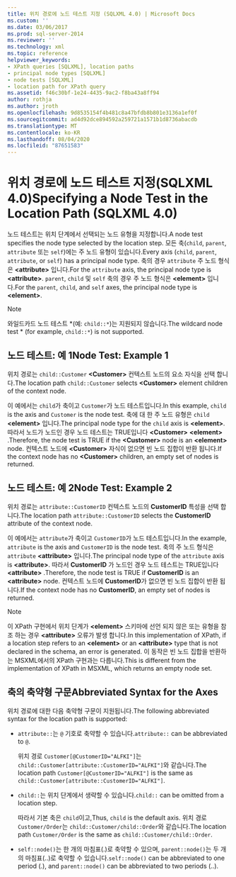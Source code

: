 ```yaml
---
title: 위치 경로에 노드 테스트 지정 (SQLXML 4.0) | Microsoft Docs
ms.custom: ''
ms.date: 03/06/2017
ms.prod: sql-server-2014
ms.reviewer: ''
ms.technology: xml
ms.topic: reference
helpviewer_keywords:
- XPath queries [SQLXML], location paths
- principal node types [SQLXML]
- node tests [SQLXML]
- location path for XPath query
ms.assetid: f46c30bf-1e24-4435-9ac2-f8ba43a8ff94
author: rothja
ms.author: jroth
ms.openlocfilehash: 9d8535154f4b481c8a47bfdb8b801e3136a1ef0f
ms.sourcegitcommit: ad4d92dce894592a259721a1571b1d8736abacdb
ms.translationtype: MT
ms.contentlocale: ko-KR
ms.lasthandoff: 08/04/2020
ms.locfileid: "87651583"
---
```

# <a name="specifying-a-node-test-in-the-location-path-sqlxml-40"></a><span data-ttu-id="a86d8-102">위치 경로에 노드 테스트 지정(SQLXML 4.0)</span><span class="sxs-lookup"><span data-stu-id="a86d8-102">Specifying a Node Test in the Location Path (SQLXML 4.0)</span></span>
  <span data-ttu-id="a86d8-103">노드 테스트는 위치 단계에서 선택되는 노드 유형을 지정합니다.</span><span class="sxs-lookup"><span data-stu-id="a86d8-103">A node test specifies the node type selected by the location step.</span></span> <span data-ttu-id="a86d8-104">모든 축(`child`, `parent`, `attribute` 또는 `self`)에는 주 노드 유형이 있습니다.</span><span class="sxs-lookup"><span data-stu-id="a86d8-104">Every axis (`child`, `parent`, `attribute`, or `self`) has a principal node type.</span></span> <span data-ttu-id="a86d8-105">축의 경우 `attribute` 주 노드 형식은 **\<attribute>** 입니다.</span><span class="sxs-lookup"><span data-stu-id="a86d8-105">For the `attribute` axis, the principal node type is **\<attribute>**.</span></span> <span data-ttu-id="a86d8-106">`parent`, `child` 및 `self` 축의 경우 주 노드 형식은 **\<element>** 입니다.</span><span class="sxs-lookup"><span data-stu-id="a86d8-106">For the `parent`, `child`, and `self` axes, the principal node type is **\<element>**.</span></span>  
  
> [!NOTE]  
>  <span data-ttu-id="a86d8-107">와일드카드 노드 테스트 \*(예: `child::*`)는 지원되지 않습니다.</span><span class="sxs-lookup"><span data-stu-id="a86d8-107">The wildcard node test \* (for example, `child::*`) is not supported.</span></span>  
  
## <a name="node-test-example-1"></a><span data-ttu-id="a86d8-108">노드 테스트: 예 1</span><span class="sxs-lookup"><span data-stu-id="a86d8-108">Node Test: Example 1</span></span>  
 <span data-ttu-id="a86d8-109">위치 경로는 `child::Customer` **\<Customer>** 컨텍스트 노드의 요소 자식을 선택 합니다.</span><span class="sxs-lookup"><span data-stu-id="a86d8-109">The location path `child::Customer` selects **\<Customer>** element children of the context node.</span></span>  
  
 <span data-ttu-id="a86d8-110">이 예에서는 `child`가 축이고 `Customer`가 노드 테스트입니다.</span><span class="sxs-lookup"><span data-stu-id="a86d8-110">In this example, `child` is the axis and `Customer` is the node test.</span></span> <span data-ttu-id="a86d8-111">축에 대 한 주 노드 유형은 `child` **\<element>** 입니다.</span><span class="sxs-lookup"><span data-stu-id="a86d8-111">The principal node type for the `child` axis is **\<element>**.</span></span> <span data-ttu-id="a86d8-112">따라서 노드가 노드인 경우 노드 테스트는 TRUE입니다 **\<Customer>** **\<element>** .</span><span class="sxs-lookup"><span data-stu-id="a86d8-112">Therefore, the node test is TRUE if the **\<Customer>** node is an **\<element>** node.</span></span> <span data-ttu-id="a86d8-113">컨텍스트 노드에 **\<Customer>** 자식이 없으면 빈 노드 집합이 반환 됩니다.</span><span class="sxs-lookup"><span data-stu-id="a86d8-113">If the context node has no **\<Customer>** children, an empty set of nodes is returned.</span></span>  
  
## <a name="node-test-example-2"></a><span data-ttu-id="a86d8-114">노드 테스트: 예 2</span><span class="sxs-lookup"><span data-stu-id="a86d8-114">Node Test: Example 2</span></span>  
 <span data-ttu-id="a86d8-115">위치 경로는 `attribute::CustomerID` 컨텍스트 노드의 **CustomerID** 특성을 선택 합니다.</span><span class="sxs-lookup"><span data-stu-id="a86d8-115">The location path `attribute::CustomerID` selects the **CustomerID** attribute of the context node.</span></span>  
  
 <span data-ttu-id="a86d8-116">이 예에서는 `attribute`가 축이고 `CustomerID`가 노드 테스트입니다.</span><span class="sxs-lookup"><span data-stu-id="a86d8-116">In the example, `attribute` is the axis and `CustomerID` is the node test.</span></span> <span data-ttu-id="a86d8-117">축의 주 노드 형식은 `attribute` **\<attribute>** 입니다.</span><span class="sxs-lookup"><span data-stu-id="a86d8-117">The principal node type of the `attribute` axis is **\<attribute>**.</span></span> <span data-ttu-id="a86d8-118">따라서 **CustomerID** 가 노드인 경우 노드 테스트는 TRUE입니다 **\<attribute>** .</span><span class="sxs-lookup"><span data-stu-id="a86d8-118">Therefore, the node test is TRUE if **CustomerID** is an **\<attribute>** node.</span></span> <span data-ttu-id="a86d8-119">컨텍스트 노드에 **CustomerID**가 없으면 빈 노드 집합이 반환 됩니다.</span><span class="sxs-lookup"><span data-stu-id="a86d8-119">If the context node has no **CustomerID**, an empty set of nodes is returned.</span></span>  
  
> [!NOTE]  
>  <span data-ttu-id="a86d8-120">이 XPath 구현에서 위치 단계가 **\<element>** 스키마에 선언 되지 않은 또는 유형을 참조 하는 경우 **\<attribute>** 오류가 발생 합니다.</span><span class="sxs-lookup"><span data-stu-id="a86d8-120">In this implementation of XPath, if a location step refers to an **\<element>** or an **\<attribute>** type that is not declared in the schema, an error is generated.</span></span> <span data-ttu-id="a86d8-121">이 동작은 빈 노드 집합을 반환하는 MSXML에서의 XPath 구현과는 다릅니다.</span><span class="sxs-lookup"><span data-stu-id="a86d8-121">This is different from the implementation of XPath in MSXML, which returns an empty node set.</span></span>  
  
## <a name="abbreviated-syntax-for-the-axes"></a><span data-ttu-id="a86d8-122">축의 축약형 구문</span><span class="sxs-lookup"><span data-stu-id="a86d8-122">Abbreviated Syntax for the Axes</span></span>  
 <span data-ttu-id="a86d8-123">위치 경로에 대한 다음 축약형 구문이 지원됩니다.</span><span class="sxs-lookup"><span data-stu-id="a86d8-123">The following abbreviated syntax for the location path is supported:</span></span>  
  
-   <span data-ttu-id="a86d8-124">`attribute::`는 `@` 기호로 축약할 수 있습니다.</span><span class="sxs-lookup"><span data-stu-id="a86d8-124">`attribute::` can be abbreviated to `@`.</span></span>  
  
     <span data-ttu-id="a86d8-125">위치 경로 `Customer[@CustomerID="ALFKI"]`는 `child::Customer[attribute::CustomerID="ALFKI"]`와 같습니다.</span><span class="sxs-lookup"><span data-stu-id="a86d8-125">The location path `Customer[@CustomerID="ALFKI"]` is the same as `child::Customer[attribute::CustomerID="ALFKI"]`.</span></span>  
  
-   <span data-ttu-id="a86d8-126">`child::`는 위치 단계에서 생략할 수 있습니다.</span><span class="sxs-lookup"><span data-stu-id="a86d8-126">`child::` can be omitted from a location step.</span></span>  
  
     <span data-ttu-id="a86d8-127">따라서 기본 축은 `child`이고,</span><span class="sxs-lookup"><span data-stu-id="a86d8-127">Thus, `child` is the default axis.</span></span> <span data-ttu-id="a86d8-128">위치 경로 `Customer/Order`는 `child::Customer/child::Order`와 같습니다.</span><span class="sxs-lookup"><span data-stu-id="a86d8-128">The location path `Customer/Order` is the same as `child::Customer/child::Order`.</span></span>  
  
-   <span data-ttu-id="a86d8-129">`self::node()`는 한 개의 마침표(.)로 축약할 수 있으며, `parent::node()`는 두 개의 마침표(..)로 축약할 수 있습니다.</span><span class="sxs-lookup"><span data-stu-id="a86d8-129">`self::node()` can be abbreviated to one period (.), and `parent::node()` can be abbreviated to two periods (..).</span></span>  
  
  
